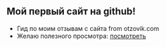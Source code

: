 ## Мой первый сайт на github!

- Гид по моим отзывам с сайта from otzovik.com
- Желаю полезного просмотра: [посмотреть](v1llage.github.io/reviews_tutorial/)
